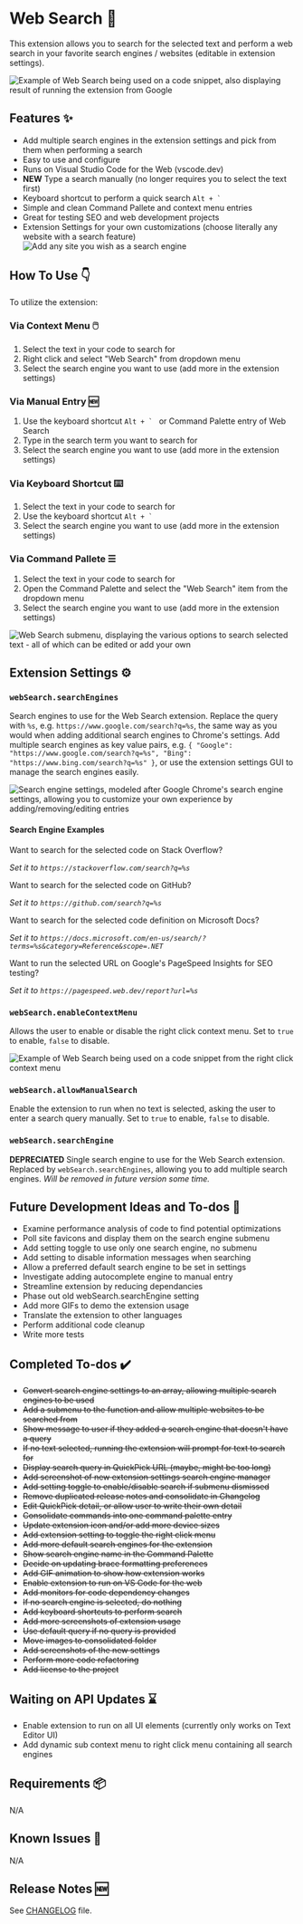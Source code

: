 # Web Search 🔎

This extension allows you to search for the selected text and perform a web search in your favorite search engines / websites (editable in extension settings).

![Example of Web Search being used on a code snippet, also displaying result of running the extension from Google](images/web-search.png)

## Features ✨

- Add multiple search engines in the extension settings and pick from them when performing a search
- Easy to use and configure
- Runs on Visual Studio Code for the Web (vscode.dev)
- **NEW** Type a search manually (no longer requires you to select the text first)
- Keyboard shortcut to perform a quick search ```Alt + ` ``` 
- Simple and clean Command Pallete and context menu entries
- Great for testing SEO and web development projects
- Extension Settings for your own customizations (choose literally any website with a search feature)
![Add any site you wish as a search engine](images/web-search-add-any-site.gif)

## How To Use 👇

To utilize the extension:

### Via Context Menu 🖱️

1. Select the text in your code to search for
2. Right click and select "Web Search" from dropdown menu
3. Select the search engine you want to use (add more in the extension settings)

### Via Manual Entry 🆕

1. Use the keyboard shortcut ```Alt + ` ``` or Command Palette entry of Web Search
2. Type in the search term you want to search for
3. Select the search engine you want to use (add more in the extension settings)

### Via Keyboard Shortcut ⌨️

1. Select the text in your code to search for
2. Use the keyboard shortcut ```Alt + ` ``` 
3. Select the search engine you want to use (add more in the extension settings)

### Via Command Pallete ☰

1. Select the text in your code to search for
2. Open the Command Palette and select the "Web Search" item from the dropdown menu
3. Select the search engine you want to use (add more in the extension settings)

![Web Search submenu, displaying the various options to search selected text - all of which can be edited or add your own](images/web-search-submenu.png)

## Extension Settings ⚙️

### `webSearch.searchEngines`

Search engines to use for the Web Search extension. Replace the query with `%s`, e.g. `https://www.google.com/search?q=%s`, the same way as you would when adding additional search engines to Chrome's settings. Add multiple search engines as key value pairs, e.g. `{ "Google": "https://www.google.com/search?q=%s", "Bing": "https://www.bing.com/search?q=%s" }`, or use the extension settings GUI to manage the search engines easily.

![Search engine settings, modeled after Google Chrome's search engine settings, allowing you to customize your own experience by adding/removing/editing entries](images/web-search-engine-setting.png)

#### Search Engine Examples

Want to search for the selected code on Stack Overflow?

*Set it to `https://stackoverflow.com/search?q=%s`*

Want to search for the selected code on GitHub?

*Set it to `https://github.com/search?q=%s`*

Want to search for the selected code definition on Microsoft Docs?

*Set it to `https://docs.microsoft.com/en-us/search/?terms=%s&category=Reference&scope=.NET`*

Want to run the selected URL on Google's PageSpeed Insights for SEO testing?

*Set it to `https://pagespeed.web.dev/report?url=%s`*

### `webSearch.enableContextMenu`

Allows the user to enable or disable the right click context menu. Set to `true` to enable, `false` to disable.

![Example of Web Search being used on a code snippet from the right click context menu](images/web-search-context-menu.png)

### `webSearch.allowManualSearch`

Enable the extension to run when no text is selected, asking the user to enter a search query manually. Set to `true` to enable, `false` to disable.

### `webSearch.searchEngine`

**DEPRECIATED** Single search engine to use for the Web Search extension.
Replaced by `webSearch.searchEngines`, allowing you to add multiple search engines.
*Will be removed in future version some time.*

## Future Development Ideas and To-dos 📝

- Examine performance analysis of code to find potential optimizations
- Poll site favicons and display them on the search engine submenu
- Add setting toggle to use only one search engine, no submenu
- Add setting to disable information messages when searching
- Allow a preferred default search engine to be set in settings
- Investigate adding autocomplete engine to manual entry
- Streamline extension by reducing dependancies 
- Phase out old webSearch.searchEngine setting
- Add more GIFs to demo the extension usage
- Translate the extension to other languages
- Perform additional code cleanup
- Write more tests

## Completed To-dos ✔️

- ~~Convert search engine settings to an array, allowing multiple search engines to be used~~
- ~~Add a submenu to the function and allow multiple websites to be searched from~~
- ~~Show message to user if they added a search engine that doesn't have a query~~
- ~~If no text selected, running the extension will prompt for text to search for~~
- ~~Display search query in QuickPick URL (maybe, might be too long)~~
- ~~Add screenshot of new extension settings search engine manager~~
- ~~Add setting toggle to enable/disable search if submenu dismissed~~
- ~~Remove duplicated release notes and consolidate in Changelog~~
- ~~Edit QuickPick detail, or allow user to write their own detail~~
- ~~Consolidate commands into one command palette entry~~
- ~~Update extension icon and/or add more device sizes~~
- ~~Add extension setting to toggle the right click menu~~
- ~~Add more default search engines for the extension~~
- ~~Show search engine name in the Command Palette~~
- ~~Decide on updating brace formatting preferences~~
- ~~Add GIF animation to show how extension works~~
- ~~Enable extension to run on VS Code for the web~~
- ~~Add monitors for code dependency changes~~
- ~~If no search engine is selected, do nothing~~
- ~~Add keyboard shortcuts to perform search~~
- ~~Add more screenshots of extension usage~~
- ~~Use default query if no query is provided~~
- ~~Move images to consolidated folder~~
- ~~Add screenshots of the new settings~~
- ~~Perform more code refactoring~~
- ~~Add license to the project~~

## Waiting on API Updates ⌛

- Enable extension to run on all UI elements (currently only works on Text Editor UI)
- Add dynamic sub context menu to right click menu containing all search engines

## Requirements 📦

N/A

## Known Issues 🐛

N/A

## Release Notes 🆕

See [CHANGELOG](https://github.com/BenRogersWPG/WebSearch/blob/master/CHANGELOG.md) file.
